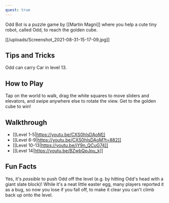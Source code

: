 ```yaml
---
quest: true
---
```


Odd Bot is a puzzle game by [[Martin Magni]] where you help a cute tiny robot, called Odd, to reach the golden cube.

[[/uploads/Screenshot_2021-08-31-15-17-09.jpg]]

## Tips and Tricks
 Odd can carry Car in level 13.

## How to Play
Tap on the world to walk, drag the white squares to move sliders and elevators, and swipe anywhere else to rotate the view. Get to the golden cube to win!

## Walkthrough
* [[Level 1-5|https://youtu.be/CXS0hIsDAoM]]
* [[Level 6-9|https://youtu.be/CXS0hIsDAoM?t=882]]
* [[Level 10-13|https://youtu.be/iY9n_QCuG74]]
* [[Level 14|https://youtu.be/BZwbQpJpu_k]]

## Fun Facts
Yes, it's *possible* to push Odd off the level (e.g. by hitting Odd's head with a giant slate block)! While it's a neat little easter egg, many players reported it as a bug, so now you lose if you fall off, to make it clear you can't climb back up onto the level.